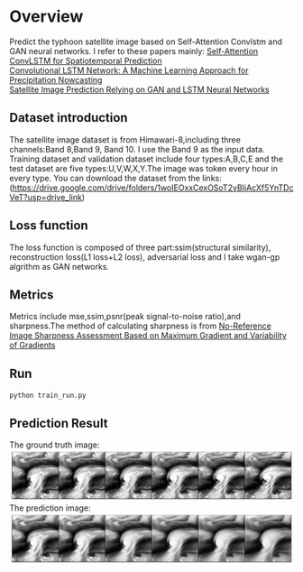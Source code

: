 # Overview
Predict the typhoon satellite image based on Self-Attention Convlstm and GAN neural networks.
I refer to these papers mainly:
[Self-Attention ConvLSTM for Spatiotemporal Prediction](https://doi.org/10.1609/aaai.v34i07.6819)  
[Convolutional LSTM Network: A Machine Learning Approach for Precipitation Nowcasting](https://paperswithcode.com/paper/convolutional-lstm-network-a-machine-learning)  
[Satellite Image Prediction Relying on GAN and LSTM Neural Networks](https://ieeexplore.ieee.org/abstract/document/8761462)

## Dataset introduction
The satellite image dataset is from Himawari-8,including three channels:Band 8,Band 9, Band 10.
I use the Band 9 as the input data.
Training dataset and validation dataset include four types:A,B,C,E and the test dataset are five types:U,V,W,X,Y.The image was token every hour in every type.
You can download the dataset from the links:(https://drive.google.com/drive/folders/1woIEOxxCexOSoT2vBIjAcXf5YnTDcVeT?usp=drive_link)

## Loss function 
The loss function is composed of three part:ssim(structural similarity), reconstruction loss(L1 loss+L2 loss), adversarial loss and I take wgan-gp algrithm as GAN networks.

## Metrics
Metrics include mse,ssim,psnr(peak signal-to-noise ratio),and sharpness.The method of calculating sharpness is from [No-Reference Image Sharpness Assessment Based on Maximum Gradient and Variability of Gradients](https://ieeexplore.ieee.org/document/8168377)

## Run
```
python train_run.py
```

## Prediction Result
The ground truth image:  
![image](https://github.com/LEOMMM1/Typhoon-satellite-Image-prediction-based-on-SA-ConvLstm-and-GAN/blob/main/GroundTruth.png)  
The prediction image:  
![image](https://github.com/LEOMMM1/Typhoon-satellite-Image-prediction-based-on-SA-ConvLstm-and-GAN/blob/main/Predcition.png)
